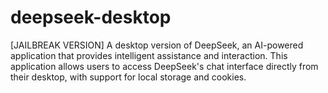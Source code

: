 # deepseek-desktop
[JAILBREAK VERSION] A desktop version of DeepSeek, an AI-powered application that provides intelligent assistance and interaction. This application allows users to access DeepSeek's chat interface directly from their desktop, with support for local storage and cookies. 

